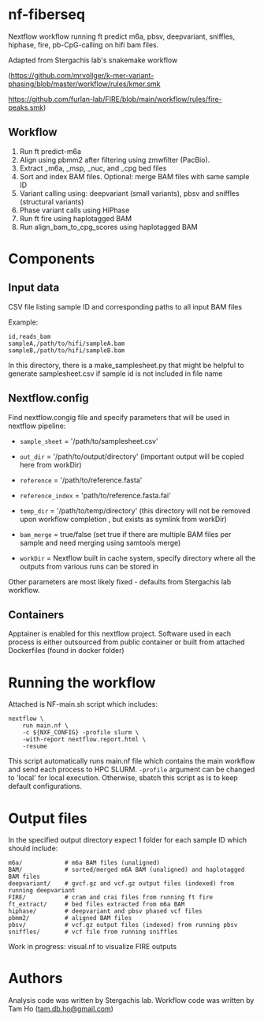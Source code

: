 # nf-fiberseq

Nextflow workflow running ft predict m6a, pbsv, deepvariant, sniffles, hiphase, fire, pb-CpG-calling on hifi bam files. 

Adapted from Stergachis lab's snakemake workflow

(https://github.com/mrvollger/k-mer-variant-phasing/blob/master/workflow/rules/kmer.smk

https://github.com/furlan-lab/FIRE/blob/main/workflow/rules/fire-peaks.smk)

## Workflow

1. Run ft predict-m6a
2. Align using pbmm2 after filtering using zmwfilter (PacBio). 
3. Extract _m6a, _msp, _nuc, and _cpg bed files
4. Sort and index BAM files. Optional: merge BAM files with same sample ID
5. Variant calling using: deepvariant (small variants), pbsv and sniffles (structural variants)
6. Phase variant calls using HiPhase
7. Run ft fire using haplotagged BAM 
8. Run align_bam_to_cpg_scores using haplotagged BAM

# Components

## Input data

CSV file listing sample ID and corresponding paths to all input BAM files

Example:
```
id,reads_bam
sampleA,/path/to/hifi/sampleA.bam
sampleB,/path/to/hifi/sampleB.bam
```
In this directory, there is a make_samplesheet.py that might be helpful to generate samplesheet.csv if sample id is not included in file name

## Nextflow.config

Find nextflow.congig file and specify parameters that will be used in nextflow pipeline:
- ```sample_sheet``` = '/path/to/samplesheet.csv'
- ```out_dir``` = '/path/to/output/directory' (important output will be copied here from workDir)
- ```reference``` = '/path/to/reference.fasta'
- ```reference_index``` = 'path/to/reference.fasta.fai'
- ```temp_dir``` = '/path/to/temp/directory' (this directory will not be removed upon workflow completion , but exists as symlink from workDir)

- ```bam_merge``` = true/false (set true if there are multiple BAM files per sample and need merging using samtools merge)
- ```workDir``` = Nextflow built in cache system, specify directory where all the outputs from various runs can be stored in

Other parameters are most likely fixed - defaults from Stergachis lab workflow. 

## Containers

Apptainer is enabled for this nextflow project. Software used in each process is either outsourced from public container or built from attached Dockerfiles (found in docker folder)

# Running the workflow

Attached is NF-main.sh script which includes:

```
nextflow \
    run main.nf \
    -c ${NXF_CONFIG} -profile slurm \
    -with-report nextflow.report.html \
    -resume
```
This script automatically runs main.nf file which contains the main workflow and send each process to HPC SLURM. 
```-profile``` argument can be changed to 'local' for local execution. Otherwise, sbatch this script as is to keep default configurations. 

# Output files
In the specified output directory expect 1 folder for each sample ID which should include:

```
m6a/            # m6a BAM files (unaligned)
BAM/            # sorted/merged m6A BAM (unaligned) and haplotagged BAM files
deepvariant/    # gvcf.gz and vcf.gz output files (indexed) from running deepvariant
FIRE/           # cram and crai files from running ft fire
ft_extract/     # bed files extracted from m6a BAM
hiphase/        # deepvariant and pbsv phased vcf files 
pbmm2/          # aligned BAM files
pbsv/           # vcf.gz output files (indexed) from running pbsv
sniffles/       # vcf file from running sniffles
```

Work in progress: visual.nf to visualize FIRE outputs

# Authors

Analysis code was written by Stergachis lab. Workflow code was written by Tam Ho (tam.db.ho@gmail.com)
